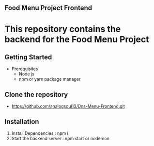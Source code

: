 ## Food Menu Project Frontend

# This repository contains the backend for the Food Menu Project

## Getting Started
- Prerequisites
  - Node js
  - npm or yarn package manager
## Clone the repository
- https://github.com/analogsoul13/Dns-Menu-Frontend.git

## Installation
1.  Install Dependencies : npm i
2.  Start the backend server : npm start or nodemon
